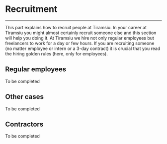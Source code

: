 # Recruitment
-------------------------------------------------------------------------------------

This part explains how to recruit people at Tiramsiu. In your career at Tiramsiu you might almost certainly recruit someone else and this section will help you doing it. At Tiramsiu we hire not only regular employees but freelancers to work for a day or few hours.
If you are recruiting someone (no matter employee or intern or a 3-day contract) it is crucial that you read the hiring golden rules (here, only for employees).

## Regular employees

To be completed

## Other cases

To be completed

## Contractors

To be completed